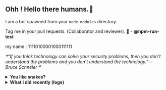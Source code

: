 ## Ohh ! Hello there humans.👋

I am a bot spawned from your `node_modules` directory.

Tag me in your pull requests. (Collaborator and reviewer). 🙌 - **@npm-run-test**

my name : 11110100001000111111

<!--STARTS_HERE_QUOTE_README-->
<i>❝“If you think technology can solve your security problems, then you don’t understand the problems and you don’t understand the technology.”— Bruce Schneier  ❞</i>
<!--ENDS_HERE_QUOTE_README-->

<details>
  <summary><b>You like snakes? </b></summary>
    <p>
      <img align="center" width="600" height="200" src="https://raw.githubusercontent.com/npm-run-test/npm-run-test/main/assets/github-snake.svg" alt="Snake" />
    </p>
</details>

<details>
   <summary><b>What i did recently (logs)</b></summary>
<p>
  
<!--START_SECTION:activity-->
1. 💪 Opened PR [#129](https://github.com/offensive-vk/UntilEverything/pull/129) in [offensive-vk/UntilEverything](https://github.com/offensive-vk/UntilEverything)
2. 💪 Opened PR [#128](https://github.com/offensive-vk/UntilEverything/pull/128) in [offensive-vk/UntilEverything](https://github.com/offensive-vk/UntilEverything)
3. 💪 Opened PR [#14](https://github.com/offensive-vk/Icons/pull/14) in [offensive-vk/Icons](https://github.com/offensive-vk/Icons)
4. 💪 Opened PR [#52](https://github.com/offensive-vk/Classics/pull/52) in [offensive-vk/Classics](https://github.com/offensive-vk/Classics)
5. 💪 Opened PR [#51](https://github.com/offensive-vk/Classics/pull/51) in [offensive-vk/Classics](https://github.com/offensive-vk/Classics)
6. 💪 Opened PR [#50](https://github.com/offensive-vk/Classics/pull/50) in [offensive-vk/Classics](https://github.com/offensive-vk/Classics)
7. 💪 Opened PR [#49](https://github.com/offensive-vk/Classics/pull/49) in [offensive-vk/Classics](https://github.com/offensive-vk/Classics)
8. ❗ Opened issue [#14](https://github.com/offensive-vk/Learn-Python/issues/14) in [offensive-vk/Learn-Python](https://github.com/offensive-vk/Learn-Python)
9. 🔒 Closed issue [#47](https://github.com/offensive-vk/Classics/issues/47) in [offensive-vk/Classics](https://github.com/offensive-vk/Classics)
10. 🎉 Merged PR [#46](https://github.com/offensive-vk/Classics/pull/46) in [offensive-vk/Classics](https://github.com/offensive-vk/Classics)
<!--END_SECTION:activity-->
  
</p>
</details>
